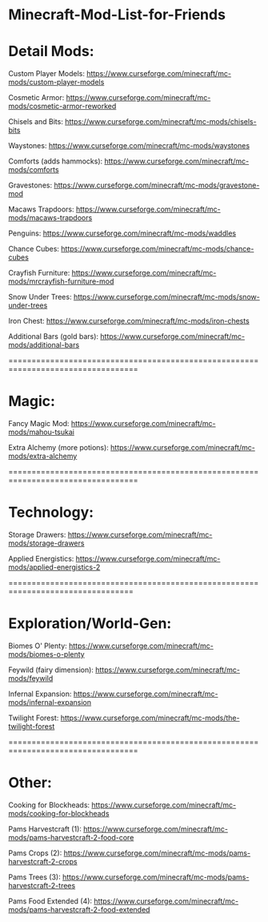 # Minecraft-Mod-List-for-Friends

# Detail Mods:

  Custom Player Models:         https://www.curseforge.com/minecraft/mc-mods/custom-player-models
  
  Cosmetic Armor:               https://www.curseforge.com/minecraft/mc-mods/cosmetic-armor-reworked
  
  Chisels and Bits:             https://www.curseforge.com/minecraft/mc-mods/chisels-bits
  
  Waystones:                    https://www.curseforge.com/minecraft/mc-mods/waystones
  
  Comforts (adds hammocks):     https://www.curseforge.com/minecraft/mc-mods/comforts
  
  Gravestones:                  https://www.curseforge.com/minecraft/mc-mods/gravestone-mod
  
  Macaws Trapdoors:             https://www.curseforge.com/minecraft/mc-mods/macaws-trapdoors
  
  Penguins:                     https://www.curseforge.com/minecraft/mc-mods/waddles
  
  Chance Cubes:                 https://www.curseforge.com/minecraft/mc-mods/chance-cubes
  
  Crayfish Furniture:           https://www.curseforge.com/minecraft/mc-mods/mrcrayfish-furniture-mod
  
  Snow Under Trees:             https://www.curseforge.com/minecraft/mc-mods/snow-under-trees
  
  Iron Chest:                   https://www.curseforge.com/minecraft/mc-mods/iron-chests
  
  Additional Bars (gold bars):  https://www.curseforge.com/minecraft/mc-mods/additional-bars
  
==================================================================================

# Magic:

  Fancy Magic Mod:              https://www.curseforge.com/minecraft/mc-mods/mahou-tsukai
  
  Extra Alchemy (more potions): https://www.curseforge.com/minecraft/mc-mods/extra-alchemy
  
==================================================================================
  
# Technology:

  Storage Drawers:              https://www.curseforge.com/minecraft/mc-mods/storage-drawers
  
  Applied Energistics:          https://www.curseforge.com/minecraft/mc-mods/applied-energistics-2
  
=================================================================================

# Exploration/World-Gen:

  Biomes O' Plenty:             https://www.curseforge.com/minecraft/mc-mods/biomes-o-plenty
  
  Feywild (fairy dimension):    https://www.curseforge.com/minecraft/mc-mods/feywild
  
  Infernal Expansion:           https://www.curseforge.com/minecraft/mc-mods/infernal-expansion
  
  Twilight Forest:              https://www.curseforge.com/minecraft/mc-mods/the-twilight-forest
  
==================================================================================

# Other:

  Cooking for Blockheads:       https://www.curseforge.com/minecraft/mc-mods/cooking-for-blockheads
  
  Pams Harvestcraft (1):        https://www.curseforge.com/minecraft/mc-mods/pams-harvestcraft-2-food-core
  
  Pams Crops (2):               https://www.curseforge.com/minecraft/mc-mods/pams-harvestcraft-2-crops
                                
  Pams Trees (3):               https://www.curseforge.com/minecraft/mc-mods/pams-harvestcraft-2-trees
                                
  Pams Food Extended (4):       https://www.curseforge.com/minecraft/mc-mods/pams-harvestcraft-2-food-extended
                                
